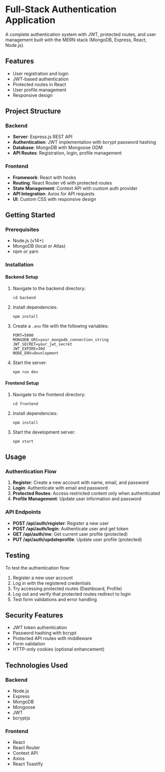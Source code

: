 # Full-Stack Authentication Application

A complete authentication system with JWT, protected routes, and user management built with the MERN stack (MongoDB, Express, React, Node.js).

## Features

- User registration and login
- JWT-based authentication
- Protected routes in React
- User profile management
- Responsive design

## Project Structure

### Backend

- **Server**: Express.js REST API
- **Authentication**: JWT implementation with bcrypt password hashing
- **Database**: MongoDB with Mongoose ODM
- **API Routes**: Registration, login, profile management

### Frontend

- **Framework**: React with hooks
- **Routing**: React Router v6 with protected routes
- **State Management**: Context API with custom auth provider
- **API Integration**: Axios for API requests
- **UI**: Custom CSS with responsive design

## Getting Started

### Prerequisites

- Node.js (v14+)
- MongoDB (local or Atlas)
- npm or yarn

### Installation

#### Backend Setup

1. Navigate to the backend directory:
   ```
   cd backend
   ```

2. Install dependencies:
   ```
   npm install
   ```

3. Create a `.env` file with the following variables:
   ```
   PORT=5000
   MONGODB_URI=your_mongodb_connection_string
   JWT_SECRET=your_jwt_secret
   JWT_EXPIRE=30d
   NODE_ENV=development
   ```

4. Start the server:
   ```
   npm run dev
   ```

#### Frontend Setup

1. Navigate to the frontend directory:
   ```
   cd frontend
   ```

2. Install dependencies:
   ```
   npm install
   ```

3. Start the development server:
   ```
   npm start
   ```

## Usage

### Authentication Flow

1. **Register**: Create a new account with name, email, and password
2. **Login**: Authenticate with email and password
3. **Protected Routes**: Access restricted content only when authenticated
4. **Profile Management**: Update user information and password

### API Endpoints

- **POST /api/auth/register**: Register a new user
- **POST /api/auth/login**: Authenticate user and get token
- **GET /api/auth/me**: Get current user profile (protected)
- **PUT /api/auth/updateprofile**: Update user profile (protected)

## Testing

To test the authentication flow:

1. Register a new user account
2. Log in with the registered credentials
3. Try accessing protected routes (Dashboard, Profile)
4. Log out and verify that protected routes redirect to login
5. Test form validations and error handling

## Security Features

- JWT token authentication
- Password hashing with bcrypt
- Protected API routes with middleware
- Form validation
- HTTP-only cookies (optional enhancement)

## Technologies Used

### Backend
- Node.js
- Express
- MongoDB
- Mongoose
- JWT
- bcryptjs

### Frontend
- React
- React Router
- Context API
- Axios
- React Toastify